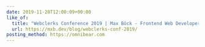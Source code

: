 ```yaml
---
date: 2019-11-28T12:00:09+00:00
like_of:
  title: "Webclerks Conference 2019 | Max Böck - Frontend Web Developer"
  url: https://mxb.dev/blog/webclerks-conf-2019/
posting_method: https://omnibear.com
---
```

